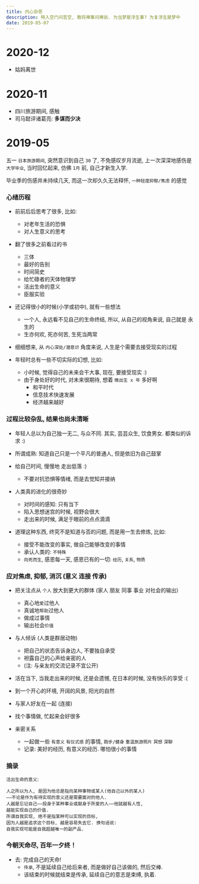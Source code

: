 ```yaml
---
title: 内心杂思
description: 特入空门问苦空, 敢将禅事问禅翁. 为当梦是浮生事? 为复浮生是梦中
date: 2019-05-07
---
```


2020-12
=======

* 姑妈离世

2020-11
=======

* 四川旅游期间, 感触
* 司马懿评诸葛亮: **多谋而少决**

2019-05
=======

五一 `日本旅游期间`, 突然意识到自己 `30` 了, 不免感叹岁月流逝,
上一次深深地感伤是 `大学毕业`, 当时回忆起来, 仿佛 `1月` 前, 自己才新生入学.

毕业季的伤感并未持续几天, 而这一次却久久无法释怀, `一种轻度抑郁/焦虑` 的感觉

### 心绪历程

* 前前后后思考了很多, 比如:
  - 对老年生活的恐惧
  - 对人生意义的思考

* 翻了很多之前看过的书
  - 三体
  - 最好的告别
  - 时间简史
  - 给忙碌者的天体物理学
  - 活出生命的意义
  - 臣服实验

* 还记得很小的时候(小学或初中), 就有一些想法
  - 一个人, 永远看不见自己的生命终结, 所以, 从自己的视角来说, 自己就是 永生的
  - 生亦何欢, 死亦何苦, 生死当两常

* 细细想来, 从 `内心深处/潜意识` 角度来说, 人生是个需要去接受现实的过程

* 年轻时总有一些不切实际的幻想, 比如:
  - 小时候, 觉得自己的未来会干大事, 现在, 要接受现实 :)
  - 由于身处好的时代, 对未来很期待, 想着 `晚出生 x 年` 多好啊
    * 和平时代
    * 信息技术快速发展
    * 经济越来越好

### 过程比较杂乱, 结果也尚未清晰

* 年轻人总以为自己独一无二, 与众不同. 其实, 芸芸众生, 饮食男女. 都类似的诉求 :)

* 所谓成熟: 知道自己只是一个平凡的普通人, 但是依旧为自己鼓掌

* 给自己时间, 慢慢地 走出低落 :)
  - 不要对抗恐惧等情绪, 而是去觉知并接纳

* 人类真的进化的很奇妙
  - 对时间的感知: 只有当下
  - 陷入思想迷宫的时候, 视野会很大
  - 走出来的时候, 满足于眼前的点点滴滴

* 道理这种东西, 终究不是知道与否的问题, 而是用一生去修炼, 比如:
  - 接受不能改变的事实, 做自己能够改变的事情
  - 承认人类的: `不特殊`
  - `向死而生`, 感恩每一天, 感恩已有的一切: `经历`, `关系`, `物质`

### 应对焦虑, 抑郁, 消沉 (意义 连接 传承)

* 把关注点从 `个人` 放大到更大的群体 (家人 朋友 同事 事业 对社会的输出)
  - 真心地`爱`过他人
  - 真诚地`帮助`过他人
  - 做成过事情
  - 输出社会`价值`

* 与人倾诉 (人类是群居动物)
  - 把自己的状态告诉身边人, 不要独自承受
  - 袒露自己的心声给亲密的人
  - (注: 与亲友的交流记录不宜公开)

* 活在当下, 当我走出来的时候, 还是会遗憾, 在日本的时候, 没有快乐的享受 :(

* 到一个开心的环境, 开阔的风景, 阳光的自然

* 与家人好友在一起 (连接)

* 找个事情做, 忙起来会好很多

* 亲密关系
  - 一起做一些 `有意义` `有仪式感` 的事情, `跑步/健身` `重温旅游照片` `冥想` `深聊`
  - 记录: 美好的经历, 有意义的经历. 哪怕很小的事情

### 摘录

`活出生命的意义`:

```
人之所以为人, 是因为他总是指向某种事物或某人(他自己以外的某人)
——不论是作为有待实现的意义还是需要面对的他人.
人越是忘记自己——投身于某种事业或献身于所爱的人——他就越有人性,
越能实现自己的价值.
所谓自我实现, 绝不是指某种可以实现的目标,
因为人越是追求这个目标, 越是容易失去它. 换句话说:
自我实现可能是自我超越唯一的副产品.
```

### 今朝天命尽, 百年一夕终！

* 去: 完成自己的天命!
  - `传承`, 不是延续自己给后来者, 而是做好自己该做的, 然后交棒.
  - 该结束的时候就结束是传承, 延续自己的意志是束缚, 执着.
